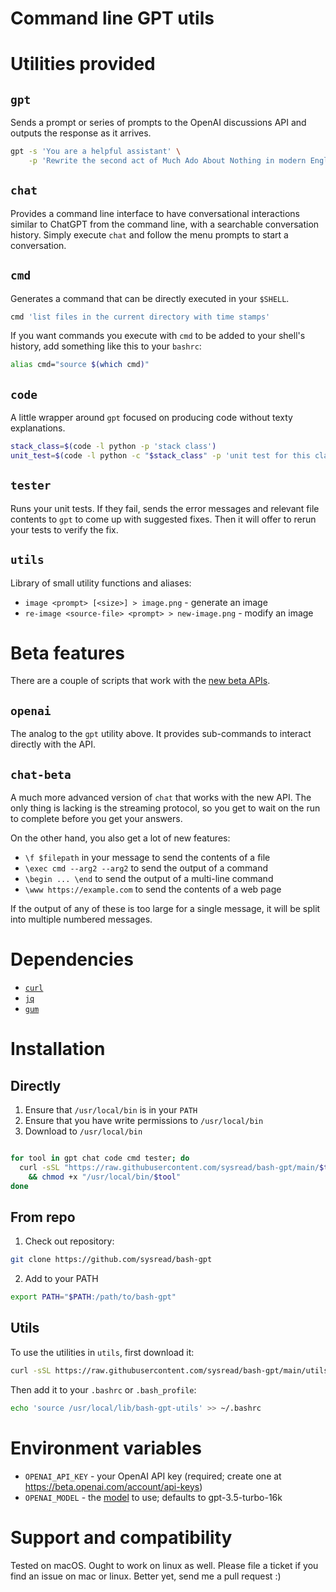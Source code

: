 # Command line GPT utils

# Utilities provided

## `gpt`

Sends a prompt or series of prompts to the OpenAI discussions API and outputs
the response as it arrives.

```bash
gpt -s 'You are a helpful assistant' \
    -p 'Rewrite the second act of Much Ado About Nothing in modern English'
```

## `chat`

Provides a command line interface to have conversational interactions similar
to ChatGPT from the command line, with a searchable conversation history.
Simply execute `chat` and follow the menu prompts to start a conversation.

## `cmd`

Generates a command that can be directly executed in your `$SHELL`.

```bash
cmd 'list files in the current directory with time stamps'
```

If you want commands you execute with `cmd` to be added to your shell's history,
add something like this to your `bashrc`:

```bash
alias cmd="source $(which cmd)"
```

## `code`

A little wrapper around `gpt` focused on producing code without texty
explanations.

```bash
stack_class=$(code -l python -p 'stack class')
unit_test=$(code -l python -c "$stack_class" -p 'unit test for this class')
```

## `tester`

Runs your unit tests. If they fail, sends the error messages and relevant file
contents to `gpt` to come up with suggested fixes. Then it will offer to rerun
your tests to verify the fix.

## `utils`

Library of small utility functions and aliases:

  - `image <prompt> [<size>] > image.png` - generate an image
  - `re-image <source-file> <prompt> > new-image.png` - modify an image

# Beta features

There are a couple of scripts that work with the [new beta APIs](https://openai.com/blog/new-models-and-developer-products-announced-at-devday).

## `openai`

The analog to the `gpt` utility above. It provides sub-commands to interact
directly with the API.

## `chat-beta`

A much more advanced version of `chat` that works with the new API. The only
thing is lacking is the streaming protocol, so you get to wait on the run to
complete before you get your answers.

On the other hand, you also get a lot of new features:

- `\f $filepath` in your message to send the contents of a file
- `\exec cmd --arg2 --arg2` to send the output of a command
- `\begin ... \end` to send the output of a multi-line command
- `\www https://example.com` to send the contents of a web page

If the output of any of these is too large for a single message, it will be
split into multiple numbered messages.

# Dependencies

- [`curl`](https://curl.se/)
- [`jq`](https://github.com/jqlang/jq)
- [`gum`](https://github.com/charmbracelet/gum)

# Installation

## Directly

1. Ensure that `/usr/local/bin` is in your `PATH`
2. Ensure that you have write permissions to `/usr/local/bin`
3. Download to `/usr/local/bin`
```bash

for tool in gpt chat code cmd tester; do
  curl -sSL "https://raw.githubusercontent.com/sysread/bash-gpt/main/$tool" -o "/usr/local/bin/$tool" \
    && chmod +x "/usr/local/bin/$tool"
done
```

## From repo

1. Check out repository:
```bash
git clone https://github.com/sysread/bash-gpt
```
2. Add to your PATH
```bash
export PATH="$PATH:/path/to/bash-gpt"
```

## Utils

To use the utilities in `utils`, first download it:

```bash
curl -sSL https://raw.githubusercontent.com/sysread/bash-gpt/main/utils -o /usr/local/lib/bash-gpt-utils
```

Then add it to your `.bashrc` or `.bash_profile`:
```bash
echo 'source /usr/local/lib/bash-gpt-utils' >> ~/.bashrc
```

# Environment variables

- `OPENAI_API_KEY` - your OpenAI API key (required; create one at https://beta.openai.com/account/api-keys)
- `OPENAI_MODEL` - the [model](https://platform.openai.com/docs/models) to use; defaults to gpt-3.5-turbo-16k

# Support and compatibility

Tested on macOS. Ought to work on linux as well. Please file a ticket if you
find an issue on mac or linux. Better yet, send me a pull request :)
